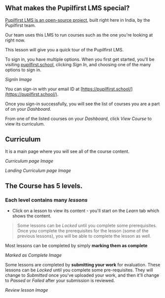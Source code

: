 ## What makes the Pupilfirst LMS special? 

[Pupilfirst LMS is an open-source project](https://github.com/pupilfirst/pupilfirst), built right here in India, by the Pupilfirst team.

Our team uses this LMS to run courses such as the one you're looking at right now.

This lesson will give you a quick tour of the Pupilfirst LMS.

To sign in, you have multiple options. When you first get started, you'll be visiting [pupilfirst.school](https://www.pupilfirst.school), clicking _Sign In_, and choosing one of the many options to sign in.

_*SignIn Image*_

You can sign-in with your email ID at [https://pupilfirst.school/](https://pupilfirst.school/).

Once you sign-in successfully, you will see the list of courses you are a part of on your *Dashboard*.

From one of the listed courses on your _Dashboard_, click _View Course_ to view its curriculum.


## Curriculum

It is a main page where you will see all of the course content.

_*Curriculum page Image*_

_*Landing Curriculum page Image*_


## The Course has 5 levels. 

### Each level contains many _lessons_

- Click on a lesson to view its content - you'll start on the _Learn_ tab which shows the content.

> Some lessons can be _Locked_ until you complete some prerequisites. Once you complete the prerequisites for the lesson (some of the previous lessons), you will be able to complete the lesson as well.

Most lessons can be completed by simply **marking them as complete**

_*Marked as Complete Image*_

Some lessons are completed by **submitting your work** for evaluation. These lessons can be _Locked_ until you complete some pre-requisites. They will change to _Submitted_ once you've uploaded your work, and then it'll change to _Passed_ or _Failed_ after your submission is reviewed.

_*Review lesson Image*_


